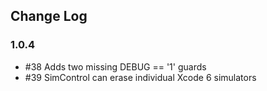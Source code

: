## Change Log

### 1.0.4

* #38 Adds two missing DEBUG == '1' guards
* #39 SimControl can erase individual Xcode 6 simulators
